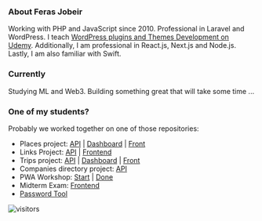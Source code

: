 ### About Feras Jobeir

Working with PHP and JavaScript since 2010. Professional in Laravel and WordPress. I teach [WordPress plugins and Themes Development on Udemy](https://www.udemy.com/course/wordpress-themes-plugins-development/?referralCode=5FE49258397AD5577BAF). Additionally, I am professional in React.js, Next.js and Node.js. Lastly, I am also familiar with Swift.

### Currently
Studying ML and Web3. Building something great that will take some time ...

### One of my students?

Probably we worked together on one of those repositories:

- Places project: [API](https://github.com/fjobeir/places-api) | [Dashboard](https://github.com/fjobeir/places-dashboard) | [Front](https://github.com/fjobeir/places-web)
- Links Project: [API](https://github.com/fjobeir/links-api) | [Frontend](https://github.com/fjobeir/links-front)
- Trips project: [API](https://github.com/fjobeir/trip-api) | [Dashboard](https://github.com/fjobeir/trip-dashboard) | [Front](https://github.com/fjobeir/trip-front)
- Companies directory project: [API](https://github.com/fjobeir/companies-directory-api)
- PWA Workshop: [Start](https://github.com/fjobeir/pwa-starter) | [Done](https://github.com/fjobeir/pwa-done)
- Midterm Exam: [Frontend](https://github.com/fjobeir/frontend-project-react)
- [Password Tool](https://github.com/fjobeir/password-generator-checker-react)

![visitors](https://img.shields.io/badge/dynamic/json?color=informational&label=visitor&query=value&url=https%3A%2F%2Fapi.countapi.xyz%2Fhit%2Ffjobeir.fjobeir%2Freadme)

